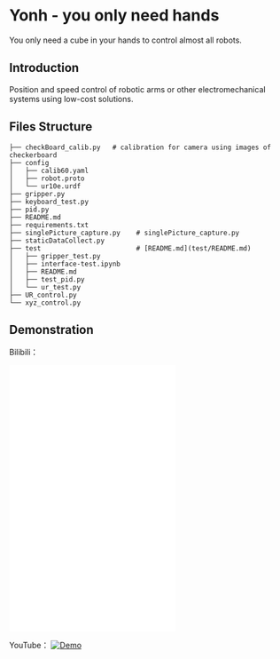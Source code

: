 # Yonh - you only need hands
You only need a cube in your hands to control almost all robots.


## Introduction
Position and speed control of robotic arms or other electromechanical systems using low-cost solutions.
    
## Files Structure  
``` 
├── checkBoard_calib.py   # calibration for camera using images of checkerboard  
├── config  
│   ├── calib60.yaml  
│   ├── robot.proto  
│   └── ur10e.urdf  
├── gripper.py  
├── keyboard_test.py  
├── pid.py  
├── README.md  
├── requirements.txt  
├── singlePicture_capture.py    # singlePicture_capture.py
├── staticDataCollect.py  
├── test                        # [README.md](test/README.md)  
│   ├── gripper_test.py  
│   ├── interface-test.ipynb  
│   ├── README.md  
│   ├── test_pid.py  
│   └── ur_test.py  
├── UR_control.py  
└── xyz_control.py  
```
## Demonstration 

Bilibili：  
<iframe height=480 weight=520 src="//player.bilibili.com/player.html?aid=932608844&bvid=BV1yM4y1V73B&cid=394773619&page=1" scrolling="no" border="0" frameborder="no" framespacing="0" allowfullscreen="true"> </iframe>

YouTube：
[![Demo](https://res.cloudinary.com/marcomontalbano/image/upload/v1631803649/video_to_markdown/images/youtube--x4njxymneQA-c05b58ac6eb4c4700831b2b3070cd403.jpg)](https://www.youtube.com/watch?v=x4njxymneQA "")